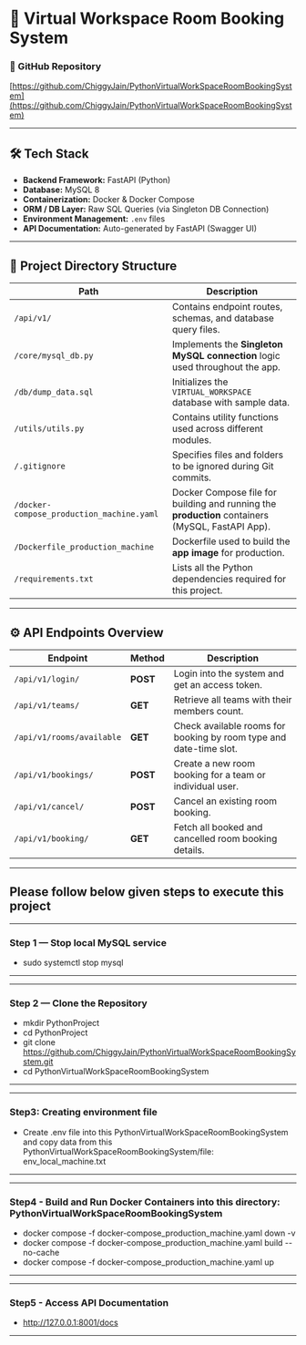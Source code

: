 
# 🧩 Virtual Workspace Room Booking System

### 📘 GitHub Repository  
[https://github.com/ChiggyJain/PythonVirtualWorkSpaceRoomBookingSystem](https://github.com/ChiggyJain/PythonVirtualWorkSpaceRoomBookingSystem)

---

## 🛠️ Tech Stack

- **Backend Framework:** FastAPI (Python)
- **Database:** MySQL 8
- **Containerization:** Docker & Docker Compose
- **ORM / DB Layer:** Raw SQL Queries (via Singleton DB Connection)
- **Environment Management:** `.env` files
- **API Documentation:** Auto-generated by FastAPI (Swagger UI)

---

## 📂 Project Directory Structure

| Path | Description |
|------|--------------|
| `/api/v1/` | Contains endpoint routes, schemas, and database query files. |
| `/core/mysql_db.py` | Implements the **Singleton MySQL connection** logic used throughout the app. |
| `/db/dump_data.sql` | Initializes the `VIRTUAL_WORKSPACE` database with sample data. |
| `/utils/utils.py` | Contains utility functions used across different modules. |
| `/.gitignore` | Specifies files and folders to be ignored during Git commits. |
| `/docker-compose_production_machine.yaml` | Docker Compose file for building and running the **production** containers (MySQL, FastAPI App). |
| `/Dockerfile_production_machine` | Dockerfile used to build the **app image** for production. |
| `/requirements.txt` | Lists all the Python dependencies required for this project. |

---

## ⚙️ API Endpoints Overview

| Endpoint | Method | Description |
|-----------|---------|-------------|
| `/api/v1/login/` | **POST** | Login into the system and get an access token. |
| `/api/v1/teams/` | **GET** | Retrieve all teams with their members count. |
| `/api/v1/rooms/available` | **GET** | Check available rooms for booking by room type and date-time slot. |
| `/api/v1/bookings/` | **POST** | Create a new room booking for a team or individual user. |
| `/api/v1/cancel/` | **POST** | Cancel an existing room booking. |
| `/api/v1/booking/` | **GET** | Fetch all booked and cancelled room booking details. |

---

## Please follow below given steps to execute this project

---
### **Step 1 — Stop local MySQL service**
- sudo systemctl stop mysql
---

---
### **Step 2 — Clone the Repository**
- mkdir PythonProject
- cd PythonProject
- git clone https://github.com/ChiggyJain/PythonVirtualWorkSpaceRoomBookingSystem.git
- cd PythonVirtualWorkSpaceRoomBookingSystem
---

---
### **Step3: Creating environment file**
- Create .env file into this PythonVirtualWorkSpaceRoomBookingSystem and copy data from this PythonVirtualWorkSpaceRoomBookingSystem/file: env_local_machine.txt
---

---
### **Step4 - Build and Run Docker Containers into this directory: PythonVirtualWorkSpaceRoomBookingSystem**
- docker compose -f docker-compose_production_machine.yaml down -v
- docker compose -f docker-compose_production_machine.yaml build --no-cache
- docker compose -f docker-compose_production_machine.yaml up
---

---
### **Step5 - Access API Documentation**
- http://127.0.0.1:8001/docs
---






